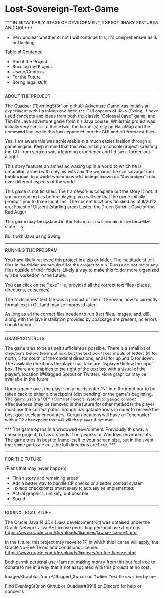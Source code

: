 # Lost-Sovereign-Text-Game

*** IN BETA/ EARLY STAGE OF DEVELOPMENT, EXPECT SHAKY FEATURES AND QOL***
- Very unclear whether or not I will continue this, it's comprehensive as is but lacking

Table of Contents:
- About the Project
- Running the Project
- Usage/Controls
- For the Future
- Boring legal stuff
------------------------------------------------------------------------------------------------------------------------------------------
ABOUT THE PROJECT

The Quadsar ("EveningSt3r" on github) Adventure Game was initially an experiment with HashMap and
later, the GUI aspects of Java (Swing). I have used concepts and ideas from both the classic
"Colossal Cave" game, and Tim B's Java adventure game from his Java course. While this project was initially
very similar to these two, the former(s) rely on HashMap and the command line, while this has expanded into the
GUI and I/O from text files.

Yes. I am aware this was achieveable in a much easier fashion through a game engine. Keep in mind that this was
initially a console project. Creating the GUI from scratch was a learning experience and I'd say it turned out
alright.

This story features an amnesiac waking up in a world to which he is unfamiliar, armed with only his wits and 
the weapons he can salvage from battles past, in a world where powerful beings known as "Sovereigns" rule over
different aspects of the world. 

This game is not finished. The framework is complete but the story is not. If you are reading this before 
playing, you will see that the game initially prompts you to three locations. The current locations finished
as of 9/2022 are:
Forest of Dissent (starting area)
Luster, the Green Summit
Cave of the Red Augur

This game may be updated in the future, or it will remain in the beta-like state it is. 

Built with Java using Swing

----------------------------------------------------------------------------------------------------------------------------------------
RUNNING THE PROGRAM

You have likely recieved this project in a zip or folder. The multitude of .dll files in the folder are required
for the project to run. Please do not move any files outside of their folders. Likely a way to make this folder
more organized will be workedon in the future. 

You can click on the ".exe" file, provided all the correct text files (places, directions, cutscenes)

The "cutscenes" text file was a product of me not knowing how to correctly format text in GUI and may be improved
later.

As long as all the correct files needed to run (text files, images, and .dll), along with the java installation
provided by Jpackage are present, no errors should occur.

-----------------------------------------------------------------------------------------------------------------------------------------
USAGE/CONTROLS

The game tries to be as self sufficient as possible. There is a small bit of directions below the input box, but
the text box takes inputs of letters (N for north, S for south) of the cardinal directions, and U for up and D for
down. The available directions the player can take are displayed below the input box. There are graphics to the
right of the text box with a visual of the player's location (@Bagged_Sprout on Twitter). More graphics may be
available in the future.

Upon a game over, the player only needs enter "N" into the input box to be taken back to either a checkpoint
(dev pending) or the game's beginning. 
The game uses a "CP" (Combat Power) system to gauge combat effectiveness
(may be removed in the future for other methods) the player must use the correct paths through navigatable areas
in order to receive the best gear to clear encounters. Certain locations will have an "encounter" with a CP checkpoint
that will kill the player if not met. 

*** The game opens in a windowed environment. Previously this was a console project, but as it stands it only works on 
Windows environments. The game tries its best to frame itself to your screen size, but in the event that some
parts are cut, the full directions are here. ***

-----------------------------------------------------------------------------------------------------------------------------------------

FOR THE FUTURE

(Plans that may never happen)
- Finish story and remaining areas
- Add a better way to handle CP checks or a better combat system
- Fix/add checkpoints (most likely to actually be implemented)
- Actual graphics, unlikely, but possible
- Sound

-----------------------------------------------------------------------------------------------------------------------------------------

BORING LEGAL STUFF

The Oracle Java 14 JDK (Java development Kit) was obtained under the Oracle Network Java SE License permitting
personal use at no-cost.
https://www.oracle.com/downloads/licenses/javase-license1.html

In the future, this project may move to 17, in which this license will apply, the Oracle No-Fee Terms and Conditions
License. 
https://www.oracle.com/downloads/licenses/no-fee-license.html

Both permit personal use (I am not making money from this but feel free to donate to me in a way that is not
associated with this project) at no cost. 

Images/Graphics from @Bagged_Sprout on Twitter
Text files written by me

Find EveningSt3r on Github or Quadsar#8918 on Discord for help or concerns

